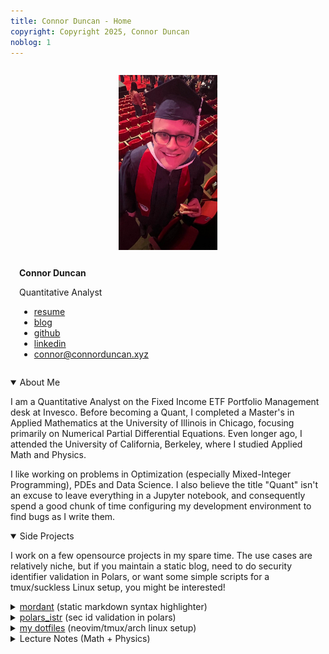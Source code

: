 ```yaml
---
title: Connor Duncan - Home
copyright: Copyright 2025, Connor Duncan
noblog: 1
---
```


<div style="display: flex; max-width: 100%; justify-content: space-around; flex-wrap: wrap; width: 100%;">
<div style="flex-grow: 1; max-height: 20em; text-align: center; margin: 1em; width: calc(0.4 * var(--max-width));">
<img src="/static/res/profile_pic_dawg.jpeg" alt="Had to get a glizzy" style="height: 100%;"/>
</div>
<div style="flex-grow: 1; max-height: 20em; margin: 1em; width: calc(0.4 * var(--max-width));">
<b is-="badge" variant-="background1"> Connor Duncan </b>
<p is-="badge" variant-="background2"> Quantitative Analyst </p>
<ul marker-="tree">
  <li>
    <a href="/static/res/resume.pdf">resume</a>
  </li>
  <li>
    <a href="blog/index.html">blog</a>
  </li>
  <li>
    <a href="https://github.com/ctdunc">github</a>
  </li>
  <li>
    <a href="https://linkedin.com/in/connortduncan">linkedin</a>
  </li>
  <li>
    <a href="mailto:connor@connorduncan.xyz" id="mail">
      connor@connorduncan.xyz
    </a>
  </li>
</ul>

</div>
</div>

<details open="true" box-="square">
<summary>About Me</summary>
<p>
I am a Quantitative Analyst on the Fixed Income ETF Portfolio Management desk at Invesco.
Before becoming a Quant, I completed a Master's in Applied Mathematics at the
University of Illinois in Chicago, focusing primarily on Numerical Partial Differential Equations.
Even longer ago, I attended the
University of California, Berkeley, where I studied Applied Math
and Physics.
</p><p>
I like working on problems in Optimization (especially Mixed-Integer Programming), PDEs and Data Science.
I also believe the title "Quant" isn't an excuse to leave everything in a Jupyter notebook, and consequently
spend a good chunk of time configuring my development environment to find bugs as I write them.
</p>
</details>

<details open="true" box-="square">
<summary>Side Projects</summary>
<p>
  I work on a few opensource projects in my spare time. The use cases are relatively niche, but if you
  maintain a static blog, need to do security identifier validation in Polars, or want some simple
  scripts for a tmux/suckless Linux setup, you might be interested!
</p>
<details box-="round" id="box-mild">
  <summary>
    <a href="https://github.com/ctdunc/mordant">mordant</a> (static markdown syntax highlighter)
  </summary>
  Actually static syntax highlighting for markdown code blocks, with support for language injections!
  <i>Zero javascript required</i>, just bring your own stylesheet (<a href="./code.css">or use mine</a>). 
  Written in Rust, still very early stages. You can check out a demonstration of the results
  <a href="./blog/dash-clientside-lsp.html">on my blog.</a>
</details>
<details box-="round" id="box-mild">
  <summary>
    <a href="https://github.com/abstractqqq/polars_istr">polars_istr</a> (sec id validation in polars)
  </summary>
  <p>
    String validations in Polars, implemented in Rust.
    I wrote the part that deals with security ID validation. I've found it useful for dealing
    with poorly formatted data where security identifiers are mixed in one column (e.g. splitting out a CUSIP/SEDOL) column
    for use in a join with a properly structured data source).
  </p>
</details>
<details box-="round" id="box-mild">
  <summary>
    <a href="https://github.com/ctdunc/dotfiles">my dotfiles</a> (neovim/tmux/arch linux setup)
  </summary>
  neovim/tmux config, with nice zsh defaults.
  Configured primarly for Python (ruff/pyright) and Rust development (rust-analyzer).
</details>
</details>
<details box-="square">
<summary>Lecture Notes (Math + Physics)</summary>
<p>
  Here are some lecture notes I took as an undergraduate at Cal. These 
  are provided as-is with zero-editing (except PDEs II), and are probably not a great primary
  source if you're in any of these classes. 
  These are mostly here for my own reference, and because they include 
  some nice TiKz pictures.
</p>
<ul marker-="tree">
  <li>
    <a href="/static/notes/math222b.pdf">Partial Differential Equations II (Sung-Jin Oh, Spring 2022)</a>
  </li>
  <li><a href="/static/notes/math104.pdf">Metric Differential Geometry (Rui Wang, Spring 2020)</a></li>
  <li><a href="/static/notes/math185.pdf">Complex Analysis (Peter Koroteev, Spring 2020)</a></li>
  <li><a href="/static/notes/math104.pdf">Real Analysis (Rui Wang, Fall 2019)</a></li>
  <li><a href="/static/notes/physics137b.pdf">Quantum Mechanics II (Ehud Altman, Fall 2019)</a></li>
  <li><a href="/static/notes/physics105.pdf">Analytic Mechanics (Stuart Bale, Fall 2019)</a></li>
</ul>
</details>
